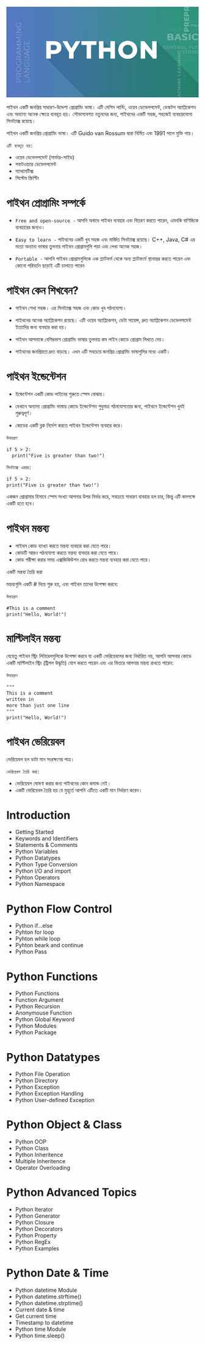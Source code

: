 <p align="center">
    <img src="./images/Python4.png" />
</p>

পাইথন একটি জনপ্রিয় সাধারণ-উদ্দেশ্য প্রোগ্রামিং ভাষা। এটি মেশিন লার্নিং, ওয়েব ডেভেলপমেন্ট, ডেস্কটপ অ্যাপ্লিকেশন এবং অন্যান্য অনেক ক্ষেত্রে ব্যবহৃত হয়। সৌভাগ্যবশত নতুনদের জন্য, পাইথনের একটি সহজ, সহজেই ব্যবহারযোগ্য সিনট্যাক্স রয়েছে।

পাইথন একটি জনপ্রিয় প্রোগ্রামিং ভাষা। এটি Guido van Rossum দ্বারা নির্মিত এবং 1991 সালে মুক্তি পায়।

`এটি ব্যবহৃত হয়:`

- ওয়েব ডেভেলপমেন্ট (সার্ভার-সাইড)
- সফটওয়্যার ডেভেলপমেন্ট
- ম্যাথমেটিক্স
- সিস্টেম স্ক্রিপ্টিং

# পাইথন প্রোগ্রামিং সম্পর্কে

- `Free and open-source -` আপনি অবাধে পাইথন ব্যবহার এবং বিতরণ করতে পারেন, এমনকি বাণিজ্যিক ব্যবহারের জন্যও।

- `Easy to learn -` পাইথনের একটি খুব সহজ এবং মার্জিত সিনট্যাক্স রয়েছে। C++, Java, C# এর মতো অন্যান্য ভাষার তুলনায় পাইথন প্রোগ্রামগুলি পড়া এবং লেখা অনেক সহজ।

- `Portable -` আপনি পাইথন প্রোগ্রামগুলিকে এক প্ল্যাটফর্ম থেকে অন্য প্ল্যাটফর্মে স্থানান্তর করতে পারেন এবং কোনো পরিবর্তন ছাড়াই এটি চালাতে পারেন

# পাইথন কেন শিখবেন?

- পাইথন শেখা সহজ। এর সিনট্যাক্স সহজ এবং কোড খুব পঠনযোগ্য।

- পাইথনের অনেক অ্যাপ্লিকেশন রয়েছে। এটি ওয়েব অ্যাপ্লিকেশন, ডেটা সায়েন্স, দ্রুত অ্যাপ্লিকেশন ডেভেলপমেন্ট ইত্যাদির জন্য ব্যবহার করা হয়।

- পাইথন আপনাকে বেশিরভাগ প্রোগ্রামিং ভাষার তুলনায় কম লাইন কোডে প্রোগ্রাম লিখতে দেয়।

- পাইথনের জনপ্রিয়তা দ্রুত বাড়ছে। এখন এটি সবচেয়ে জনপ্রিয় প্রোগ্রামিং ভাষাগুলির মধ্যে একটি।

# পাইথন ইন্ডেন্টেশন

- ইন্ডেন্টেশন একটি কোড লাইনের শুরুতে স্পেস বোঝায়।

- যেখানে অন্যান্য প্রোগ্রামিং ভাষায় কোডে ইন্ডেন্টেশন শুধুমাত্র পঠনযোগ্যতার জন্য, পাইথনে ইন্ডেন্টেশন খুবই গুরুত্বপূর্ণ।

- কোডের একটি ব্লক নির্দেশ করতে পাইথন ইন্ডেন্টেশন ব্যবহার করে।

`উদাহরণ`

```
if 5 > 2:
  print("Five is greater than two!")
```

`সিনট্যাক্স এররর: `

```
if 5 > 2:
print("Five is greater than two!")
```

একজন প্রোগ্রামার হিসাবে স্পেস সংখ্যা আপনার উপর নির্ভর করে, সবচেয়ে সাধারণ ব্যবহার হল চার, কিন্তু এটি কমপক্ষে একটি হতে হবে।

# পাইথন মন্তব্য

- পাইথন কোড ব্যাখ্যা করতে মন্তব্য ব্যবহার করা যেতে পারে।
- কোডটি আরও পঠনযোগ্য করতে মন্তব্য ব্যবহার করা যেতে পারে।
- কোড পরীক্ষা করার সময় এক্সজিকিউশন রোধ করতে মন্তব্য ব্যবহার করা যেতে পারে।

একটি মন্তব্য তৈরি করা

মন্তব্যগুলি একটি # দিয়ে শুরু হয়, এবং পাইথন তাদের উপেক্ষা করবে:

`উদাহরণ`

```
#This is a comment
print("Hello, World!")
```

# মাল্টিলাইন মন্তব্য

যেহেতু পাইথন স্ট্রিং লিটারেলগুলিকে উপেক্ষা করবে যা একটি ভেরিয়েবলের জন্য নির্ধারিত নয়, আপনি আপনার কোডে একটি মাল্টিলাইন স্ট্রিং (ট্রিপল উদ্ধৃতি) যোগ করতে পারেন এবং এর ভিতরে আপনার মন্তব্য রাখতে পারেন:

`উদাহরণ`

```
"""
This is a comment
written in
more than just one line
"""
print("Hello, World!")
```

# পাইথন ভেরিয়েবল

ভেরিয়েবল হল ডাটা মান সংরক্ষণের পাত্র।

`ভেরিয়েবল তৈরি করা:`
- ভেরিয়েবল ঘোষণা করার জন্য পাইথনের কোন কমান্ড নেই।
- একটি ভেরিয়েবল তৈরি হয় যে মুহূর্তে আপনি এটিতে একটি মান নির্ধারণ করেন।


# Introduction

- Getting Started
- Keywords and Identifiers
- Statements & Comments
- Python Variables
- Python Datatypes
- Python Type Conversion
- Python I/O and import
- Pyhton Operators
- Python Namespace

# Python Flow Control

- Python if...else
- Pyhton for loop
- Pyhton while loop
- Pyhton beark and continue
- Python Pass

# Python Functions

- Python Functions
- Function Argument
- Python Recursion
- Anonymouse Function
- Python Global Keyword
- Python Modules
- Python Package

# Python Datatypes

- Python File Operation
- Python Directory
- Python Exception
- Python Exception Handling
- Python User-defined Exception

# Python Object & Class

- Python OOP
- Python Class
- Python Inheritence
- Multiple Inheritence
- Operator Overloading

# Python Advanced Topics

- Python Iterator
- Python Generator
- Python Closure
- Python Decorators
- Python Property
- Python RegEx
- Python Examples

# Python Date & Time

- Python datetime Module
- Python datetime.strftime()
- Python datetime.strptime()
- Current date & time
- Get current time
- Timestamp to datetime
- Python time Module
- Python time.sleep()
